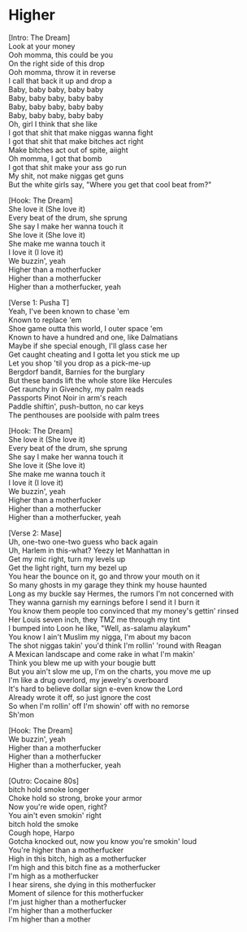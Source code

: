 # Higher

[Intro: The Dream]  
Look at your money  
Ooh momma, this could be you  
On the right side of this drop  
Ooh momma, throw it in reverse  
I call that back it up and drop a  
Baby, baby baby, baby baby  
Baby, baby baby, baby baby  
Baby, baby baby, baby baby  
Baby, baby baby, baby baby  
Oh, girl I think that she like  
I got that shit that make niggas wanna fight  
I got that shit that make bitches act right  
Make bitches act out of spite, aiight  
Oh momma, I got that bomb  
I got that shit make your ass go run  
My shit, not make niggas get guns  
But the white girls say, "Where you get that cool beat from?"  

[Hook: The Dream]  
She love it (She love it)  
Every beat of the drum, she sprung  
She say I make her wanna touch it  
She love it (She love it)  
She make me wanna touch it  
I love it (I love it)  
We buzzin', yeah  
Higher than a motherfucker  
Higher than a motherfucker  
Higher than a motherfucker, yeah  

[Verse 1: Pusha T]  
Yeah, I've been known to chase 'em  
Known to replace 'em  
Shoe game outta this world, I outer space 'em  
Known to have a hundred and one, like Dalmatians  
Maybe if she special enough, I'll glass case her  
Get caught cheating and I gotta let you stick me up  
Let you shop 'til you drop as a pick-me-up  
Bergdorf bandit, Barnies for the burglary  
But these bands lift the whole store like Hercules  
Get raunchy in Givenchy, my palm reads  
Passports Pinot Noir in arm's reach  
Paddle shiftin', push-button, no car keys  
The penthouses are poolside with palm trees  

[Hook: The Dream]  
She love it (She love it)  
Every beat of the drum, she sprung  
She say I make her wanna touch it  
She love it (She love it)  
She make me wanna touch it  
I love it (I love it)  
We buzzin', yeah  
Higher than a motherfucker  
Higher than a motherfucker  
Higher than a motherfucker, yeah  

[Verse 2: Mase]  
Uh, one-two one-two guess who back again  
Uh, Harlem in this-what? Yeezy let Manhattan in  
Get my mic right, turn my levels up  
Get the light right, turn my bezel up  
You hear the bounce on it, go and throw your mouth on it  
So many ghosts in my garage they think my house haunted  
Long as my buckle say Hermes, the rumors I'm not concerned with  
They wanna garnish my earnings before I send it I burn it  
You know them people too convinced that my money's gettin' rinsed  
Her Louis seven inch, they TMZ me through my tint  
I bumped into Loon he like, "Well, as-salamu alaykum"  
You know I ain't Muslim my nigga, I'm about my bacon  
The shot niggas takin' you'd think I'm rollin' 'round with Reagan  
A Mexican landscape and come rake in what I'm makin'  
Think you blew me up with your bougie butt  
But you ain't slow me up, I'm on the charts, you move me up  
I'm like a drug overlord, my jewelry's overboard  
It's hard to believe dollar sign e-even know the Lord  
Already wrote it off, so just ignore the cost  
So when I'm rollin' off I'm showin' off with no remorse  
Sh'mon  

[Hook: The Dream]  
We buzzin', yeah  
Higher than a motherfucker  
Higher than a motherfucker  
Higher than a motherfucker, yeah  

[Outro: Cocaine 80s]  
bitch hold smoke longer  
Choke hold so strong, broke your armor  
Now you're wide open, right?  
You ain't even smokin' right  
bitch hold the smoke  
Cough hope, Harpo  
Gotcha knocked out, now you know you're smokin' loud  
You're higher than a motherfucker  
High in this bitch, high as a motherfucker  
I'm high and this bitch fine as a motherfucker  
I'm high as a motherfucker  
I hear sirens, she dying in this motherfucker  
Moment of silence for this motherfucker  
I'm just higher than a motherfucker  
I'm higher than a motherfucker  
I'm higher than a mother
